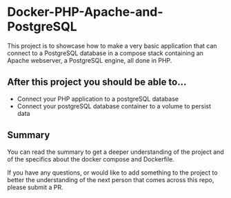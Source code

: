 # Docker-PHP-Apache-and-PostgreSQL
This project is to showcase how to make a very basic application that can connect to a PostgreSQL database in a compose stack containing an Apache webserver, a PostgreSQL engine, all done in PHP.


## After this project you should be able to...
- Connect your PHP application to a postgreSQL database
- Connect your postgreSQL database container to a volume to persist data 

## Summary
You can read the summary to get a deeper understanding of the project and of the specifics about the docker compose and Dockerfile.

If you have any questions, or would like to add something to the project to better the understanding of the next person that comes across this repo, please submit a PR.
